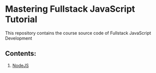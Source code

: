 # Mastering Fullstack JavaScript Tutorial

This repository contains the course source code of Fullstack JavaScript Development

## Contents:

1.  [NodeJS](https://github.com/sdmhsn/fullstack-js-tutorial/tree/01-nodejs)
